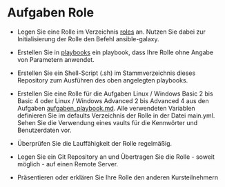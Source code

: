 # Aufgaben Role

- Legen Sie eine Rolle im Verzeichnis [roles](../roles) an. Nutzen Sie dabei zur Initialisierung der Rolle den Befehl ansible-galaxy.

- Erstellen Sie in [playbooks](../playbook) ein playbook, dass Ihre Rolle ohne Angabe von Parametern anwendet.

- Erstellen Sie ein Shell-Script (.sh) im Stammverzeichnis dieses Repository zum Ausführen des oben angelegten playbooks.

- Erstellen Sie eine Rolle für die Aufgaben Linux / Windows Basic 2 bis Basic 4 oder Linux / Windows Advanced 2 bis Advanced 4 aus den Aufgaben [aufgaben_playbook.md](../assets/aufgaben_playbook.md). Alle verwendeten Variablen definieren Sie im defaults Verzeichnis der Rolle in der Datei main.yml. Sehen Sie die Verwendung eines vaults für die Kennwörter und Benutzerdaten vor.

- Überprüfen Sie die Lauffähigkeit der Rolle regelmäßig.

- Legen Sie ein Git Repository an und Übertragen Sie die Rolle - soweit möglich - auf einen Remote Server.

- Präsentieren oder erklären Sie Ihre Rolle den anderen Kursteilnehmern

